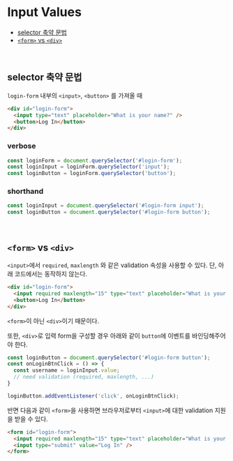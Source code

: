 # Input Values
- [selector 축약 문법](#selector-축약-문법)
- [`<form>` vs `<div>`](#form-vs-div)

<br>

## selector 축약 문법
`login-form` 내부의 `<input>`, `<button>` 를 가져올 때
```html
<div id="login-form">
  <input type="text" placeholder="What is your name?" />
  <button>Log In</button>
</div>
```
### verbose
```js
const loginForm = document.querySelector('#login-form');
const loginInput = loginForm.querySelector('input');
const loginButton = loginForm.querySelector('button');
```
### shorthand
```js
const loginInput = document.querySelector('#login-form input');
const loginButton = document.querySelector('#login-form button');
```

<br>

## `<form>` vs `<div>`
`<input>`에서 `required`, `maxlength` 와 같은 validation 속성을 사용할 수 있다. 단, 아래 코드에서는 동작하지 않는다.
```html
<div id="login-form">
  <input required maxlength="15" type="text" placeholder="What is your name?" />
  <button>Log In</button>
</div>
```
`<form>`이 아닌 `<div>`이기 때문이다.

또한, `<div>`로 입력 form을 구성할 경우 아래와 같이 `button`에 이벤트를 바인딩해주어야 한다. 
```js
const loginButton = document.querySelector('#login-form button');
const onLoginBtnClick = () => {
  const username = loginInput.value;
  // need validation (required, maxlength, ...)
}

loginButton.addEventListener('click', onLoginBtnClick);
```

반면 다음과 같이 `<form>`을 사용하면 브라우저로부터 `<input>`에 대한 validation 지원을 받을 수 있다.
```html
<form id="login-form">
  <input required maxlength="15" type="text" placeholder="What is your name?" />
  <input type="submit" value="Log In" />
</form>
```
